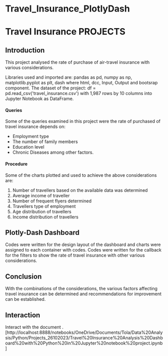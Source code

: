 # Travel_Insurance_PlotlyDash

# Travel Insurance PROJECTS

## Introduction
This project analysed the rate of purchase of air-travel insurance with various considerations.

Libraries used and imported are: pandas as pd, numpy as np, matplotlib.pyplot as plt, dash where html, dcc, Input, Output and bootsrap component. The dataset of the project: df = pd.read_csv('travel_insurance.csv') with 1,987 rows by 10 columns into Jupyter Notebook as DataFrame.

#### Queries
Some of the queries examined in this project were the rate of purchased of travel insurance depends on:
- Employment type
- The number of family members
- Education level
- Chronic Diseases
  among other factors.

#### Procedure
Some of the charts plotted and used to achieve the above considerations are:
1. Number of travellers based on the available data was determined
2. Average income of traveller
3. Number of frequent flyers determined
4. Travellers type of employment
5. Age distribution of travellers
6. Income distribution of travellers

## Plotly-Dash Dashboard
Codes were written for the design layout of the dashboard and charts were assigned to each container with codes.
Codes were written for the callback for the filters to show the rate of travel insurance with other various considerations.

## Conclusion
With the combinations of the considerations, the various factors affecting travel insurance can be determined and recommendations for improvement can be established.

## Interaction
Interact with the document .[http://localhost:8888/notebooks/OneDrive/Documents/Tola/Data%20Analysis/Python/Projects_26102023/Travel%20Insurance%20Analysis%20Dashboard%20with%20Python%20in%20Jupyter%20notebook%20project.ipynb]

